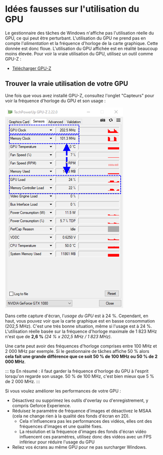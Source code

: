 # Idées fausses sur l'utilisation du GPU

Le gestionnaire des tâches de Windows n'affiche pas l'utilisation réelle du GPU, ce qui peut être perturbant. L'utilisation du GPU ne prend pas en compte l'*alimentation* et la fréquence d'horloge de la carte graphique. Cette donnée est donc floue. L'utilisation du GPU affichée est en réalité beaucoup moins élevée. Pour voir la vraie utilisation du GPU, utilisez un outil comme GPU-Z :

* [Télécharger GPU-Z](https://www.techpowerup.com/gpuz/)

## Trouver la vraie utilisation de votre GPU

Une fois que vous avez installé GPU-Z, consultez l'onglet "Capteurs" pour voir la fréquence d'horloge du GPU et son usage :

![Usage réel du GPU](./gpuz.png)

Dans cette capture d'écran, l'*usage du GPU* est à 24 %. Cependant, en haut, vous pouvez voir que la carte graphique est en basse consommation (202,5 MHz). C'est une très bonne situation, même si l'usage est à 24 %. L'utilisation réelle basée sur la fréquence d'horloge maximale de 1 823 MHz n'est que de **2,6 %** *(24 % x 202,5 MHz / 1 823 MHz)*.

Une carte peut avoir des fréquences d'horloge comprises entre 100 MHz et 2 000 MHz par exemple. Si le gestionnaire de tâches affiche 50 % alors **cela fait une grande différence que ce soit 50 % de 100 MHz ou 50 % de 2 000 MHz**.

::: tip
En résumé : il faut garder la fréquence d'horloge du GPU à l'esprit lorsqu'on regarde son usage. 50 % de 100 MHz, c'est bien mieux que 5 % de 2 000 MHz.
:::

Si vous voulez améliorer les performances de votre GPU :

* Désactivez ou supprimez les outils d'overlay ou d'enregistrement, y compris Geforce Experience.
* Réduisez le paramètre de fréquence d'images et désactivez le MSAA (cela ne change rien à la qualité des fonds d'écran en 2D).
    * Cela n'influencera pas les performances des vidéos, elles ont des fréquences d'images et une qualité fixes.
    * La résolution et la fréquence d'images des fonds d'écran vidéo influencent ces paramètres, utilisez donc des vidéos avec un FPS inférieur pour réduire l'usage du GPU
* Reliez vos écrans au même GPU pour ne pas surcharger Windows.